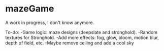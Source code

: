 # mazeGame
A work in progress, I don't know anymore.

To-do:
-Game logic: maze designs (deepslate and stronghold).
-Random textures for Stronghold.
-Add more effects: fog, glow, bloom, motion blur, depth of field, etc.
-Maybe remove ceiling and add a cool sky
